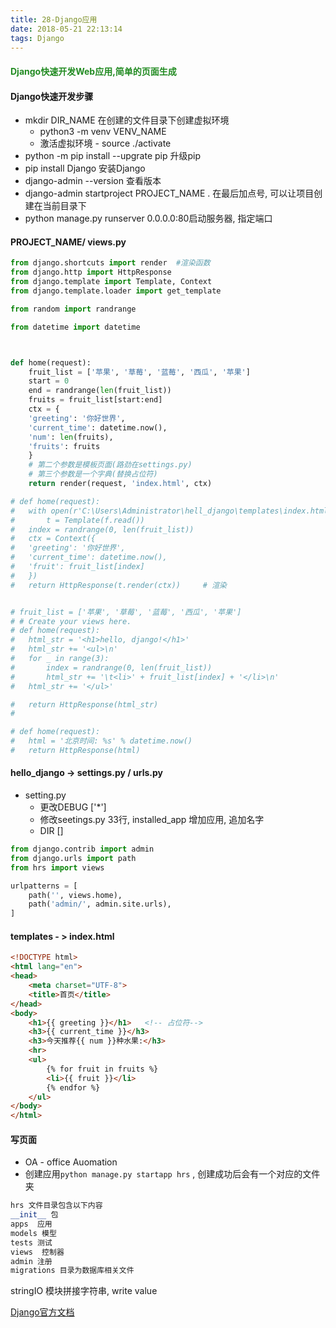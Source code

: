 ```yaml
---
title: 28-Django应用
date: 2018-05-21 22:13:14
tags: Django
---
```


<h4 style="color: #228B22;">Django快速开发Web应用,简单的页面生成</h4>





#### Django快速开发步骤

- mkdir  DIR_NAME   在创建的文件目录下创建虚拟环境 
  - python3 -m venv VENV_NAME
  - 激活虚拟环境 - source ./activate
- python -m pip install --upgrate pip 升级pip 
- pip install Django    安装Django
- django-admin --version  查看版本
- django-admin startproject PROJECT_NAME .  在最后加点号, 可以让项目创建在当前目录下
- python manage.py runserver 0.0.0.0:80启动服务器, 指定端口



#### PROJECT_NAME/ views.py

```python
from django.shortcuts import render  #渲染函数
from django.http import HttpResponse
from django.template import Template, Context
from django.template.loader import get_template

from random import randrange

from datetime import datetime



def home(request):
	fruit_list = ['苹果', '草莓', '蓝莓', '西瓜', '苹果']
	start = 0
	end = randrange(len(fruit_list))
	fruits = fruit_list[start:end]
	ctx = {
	'greeting': '你好世界',
	'current_time': datetime.now(),
	'num': len(fruits),
	'fruits': fruits
	}
	# 第二个参数是模板页面(路劲在settings.py)
	# 第三个参数是一个字典(替换占位符)
	return render(request, 'index.html', ctx)

# def home(request):
# 	with open(r'C:\Users\Administrator\hell_django\templates\index.html', encoding='utf-8') as f:
# 		t = Template(f.read())
# 	index = randrange(0, len(fruit_list))
# 	ctx = Context({
# 	'greeting': '你好世界',
# 	'current_time': datetime.now(),
# 	'fruit': fruit_list[index]
# 	})
# 	return HttpResponse(t.render(ctx))     # 渲染


# fruit_list = ['苹果', '草莓', '蓝莓', '西瓜', '苹果']
# # Create your views here.
# def home(request):
# 	html_str = '<h1>hello, django!</h1>'
# 	html_str += '<ul>\n'
# 	for _ in range(3):
# 		index = randrange(0, len(fruit_list))
# 		html_str += '\t<li>' + fruit_list[index] + '</li>\n'
# 	html_str += '</ul>'

# 	return HttpResponse(html_str)
# 

# def home(request):
# 	html = '北京时间: %s' % datetime.now()
# 	return HttpResponse(html)


```

#### hello_django -> settings.py / urls.py

- setting.py
  - 更改DEBUG  ['*']
  - 修改seetings.py  33行, installed_app    增加应用, 追加名字
  - DIR []

```python
from django.contrib import admin
from django.urls import path
from hrs import views

urlpatterns = [
    path('', views.home),
    path('admin/', admin.site.urls),
]
```

#### templates - > index.html

```html
<!DOCTYPE html>
<html lang="en">
<head>
	<meta charset="UTF-8">
	<title>首页</title>
</head>
<body>
	<h1>{{ greeting }}</h1>   <!-- 占位符-->
	<h3>{{ current_time }}</h3>
	<h3>今天推荐{{ num }}种水果:</h3>
	<hr>
	<ul>
		{% for fruit in fruits %}
		<li>{{ fruit }}</li>
		{% endfor %}
	</ul>
</body>
</html>
```



#### 写页面

- OA - office Auomation
- 创建应用`python manage.py startapp hrs` , 创建成功后会有一个对应的文件夹

```python
hrs 文件目录包含以下内容
__init__ 包
apps  应用
models 模型
tests 测试
views  控制器
admin 注册  
migrations 目录为数据库相关文件
```



stringIO 模块拼接字符串, write  value

[Django官方文档](https://docs.djangoproject.com/zh-hans/2.0/)



